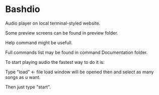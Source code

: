 # Bashdio
Audio player on local terminal-styled website.

Some preview screens can be found in preview folder.

Help command might be usefull.

Full commands list may be found in command Documentation folder.

To start playing audio the fastest way to do it is:

Type "load" <- file load window will be opened then and select as many songs as u want.

Then just type "start".

